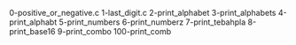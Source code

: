 0-positive_or_negative.c
1-last_digit.c
2-print_alphabet
3-print_alphabets
4-print_alphabt
5-print_numbers
6-print_numberz
7-print_tebahpla
8-print_base16
9-print_combo
100-print_comb
